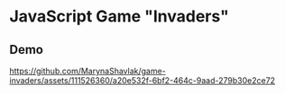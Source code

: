 # JavaScript Game "Invaders"

## Demo
https://github.com/MarynaShavlak/game-invaders/assets/111526360/a20e532f-6bf2-464c-9aad-279b30e2ce72

